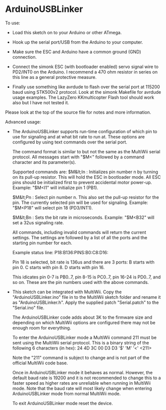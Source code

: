 ArduinoUSBLinker
================

To use:

 * Load this sketch on to your Arduino or other ATmega.

 * Hook up the serial port/USB from the Arduino to your computer.

 * Make sure the ESC and Arduino have a common ground (GND) connection.

 * Connect the simonk ESC (with bootloader enabled) servo signal wire to
   PD2/INT0 on the Arduino. I recommend a 470 ohm resistor in series on this
   line as a general protective measure.

 * Finally use something like avrdude to flash over the serial port at 115200
   baud using STK500v2 protocol. Look at the simonk Makefile for avrdude usage
   examples. The LazyZero KKmulticopter Flash tool should work also but I have
   not tested it.


Please look at the top of the source file for notes and more information.

Advanced usage:

 * The ArduinoUSBLinker supports run-time configuration of which pin to use for
   signaling and at what bit rate to run at. These options are configured by
   using text commands over the serial port.

   The command format is similar to but not the same as the MultiWii serial
   protocol. All messages start with "$M&lt;" followed by a command character
   and its parameter(s).

   Supported commands are:
   $M&lt;In : Initializes pin number n by turning on its pull-up resistor.
              This will hold the ESC in bootloader mode. All ESC pins should
              be initialized first to prevent accidental motor power-up.
              Example: "$M&lt;I1" will initialize pin 1 (PB1).

   $M&lt;Pn : Select pin number n. This also set the pull-up resistor for the
              pin. The currently selected pin will be used for signaling.
              Example: "$M&lt;P18" will select pin 18 (PD3/INT1).

   $M&lt;Bn : Sets the bit rate in microseconds.
              Example: "$M&lt;B32" will set a 32us signaling rate.

   All commands, including invalid commands will return the current settings.
   The settings are followed by a list of all the ports and the starting pin
   number for each.

   Example status line:
   P18:B136:PINS:B0:C8:D16:

   Pin 18 is selected, bit rate is 136us and there are 3 ports:
   B starts with pin 0.
   C starts with pin 8.
   D starts with pin 16.

   This idicates pin 0-7 is PB0..7, pin 8-15 is PC0..7, pin 16-24 is PD0..7,
   and so on. These are the pin numbers used with the above commands.

 * This sketch can be integrated with MultiWii. Copy the "ArduinoUSBLinker.ino"
   file in to the MultiWii sketch folder and rename it as "ArduinoUSBLinker.h".
   Apply the supplied patch "Serial.patch" to the "Serial.ino" file.

   The ArduinoUSBLinker code adds about 3K to the firmware size and depending
   on which MultiWii options are configured there may not be enough room for
   everything.
   
   To enter the ArduinoUSBLinker mode a MultiWii command 211 must be sent using
   the MultiWii serial protocol. This is a binary string of the following
   6 characters (in hex): 24  4D  3C  00        D3    D3
                          '$' 'M' '<' <datalen> <211> <checksum>

   Note the "211" command is subject to change and is not part of the official
   MultiWii code base.

   Once in ArduinoUSBLinker mode it behaves as normal. However, the default
   baud rate is 19200 and it is not recommended to change this to a faster
   speed as higher rates are unreliable when running in MultiWii mode. Note
   that the baud rate will most likely change when entering ArduinoUSBLinker
   mode from normal MultiWii mode.

   To exit ArduinoUSBLinker mode reset the device.
